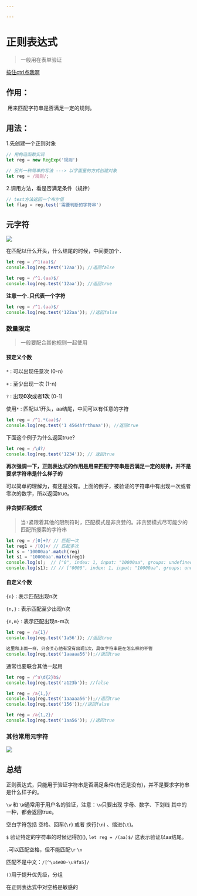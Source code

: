 ```yaml
---

---
```




# 正则表达式

> 一般用在表单验证

[按住ctrl点我啊](https://www.runoob.com/regexp/regexp-metachar.html)

## 作用：

​		用来匹配字符串是否满足一定的规则。

## 用法：

1.先创建一个正则对象

```js
// 用构造函数实现
let reg = new RegExp('规则')

// 另外一种简单的写法 ---> 以字面量的方式创建对象
let reg = /规则/;
```

2.调用方法，看是否满足条件（规律）

```js
// test方法返回一个布尔值
let flag = reg.test('需要判断的字符串')

```



## 元字符



![](https://s2.ax1x.com/2019/09/03/nkCZxe.png)



在匹配以什么开头，什么结尾的时候，中间要加个`.` 

```js
let reg = /^1(aa)$/
console.log(reg.test('12aa')); //返回false
```

```js
let reg = /^1.(aa)$/
console.log(reg.test('12aa')); //返回true
```



**注意一个`.`只代表一个字符**

```js
let reg = /^1.(aa)$/
console.log(reg.test('122aa')); //返回false
```



### 数量限定

> 一般要配合其他规则一起使用

#### 预定义个数

`*` :  可以出现任意次   (0-n)

`+` :  至少出现一次       (1-n)

`?` :   出现**0次**或者**1次**  (0-1)      



使用`*`  :  匹配以1开头，aa结尾，中间可以有任意的字符

```js
let reg = /^1.*(aa)$/
console.log(reg.test('1 4564hfrthuaa')); //返回true
```



下面这个例子为什么返回true?

```js
let reg = /\d?/
console.log(reg.test('1234')); // 返回true
```

**再次强调一下，正则表达式的作用是用来匹配字符串是否满足一定的规律，并不是要求字符串是什么样子的**

可以简单的理解为，有还是没有。上面的例子，被验证的字符串中有出现一次或者零次的数字，所以返回true。



#### 非贪婪匹配模式

> 当`?`紧跟着其他的限制符时，匹配模式是非贪婪的。非贪婪模式尽可能少的匹配所搜索的字符串  

```js
let reg = /[0]+?/ // 匹配一次
let reg1 = /[0]+/ // 匹配多次
let s = '10000aa'.match(reg)
let s1 = '10000aa'.match(reg1)
console.log(s);  // ["0", index: 1, input: "10000aa", groups: undefined]
console.log(s1); // // ["0000", index: 1, input: "10000aa", groups: undefined]
```



#### 自定义个数

`{n}`   :   表示匹配出现n次

`{n,}` :   表示匹配至少出现n次

`{n,m}` :   表示匹配出现n-m次



```js
let reg = /a{1}/
console.log(reg.test('1a56')); //返回true

这里和上面一样，只会关心他有没有出现1次，具体字符串是在怎么样的不管
console.log(reg.test('1aaaaa56'));//返回true
```

通常也要联合其他一起用

```js
let reg = /^a\d{2}b$/
console.log(reg.test('a123b')); //false
```



```js
let reg = /a{1,}/
console.log(reg.test('1aaaaa56'));//返回true
console.log(reg.test('156'));//返回false
```



```js
let reg = /a{1,2}/
console.log(reg.test('1aa56')); //返回true
```



### 其他常用元字符

![](https://s2.ax1x.com/2019/09/03/nkCAPK.png)







## 总结

正则表达式，只能用于验证字符串是否满足条件(有还是没有)，并不是要求字符串是什么样子的。

`\w` 和 `\W`通常用于用户名的验证，注意：`\w`只要出现 字母、数字、下划线 其中的一种，都会返回true。

空白字符包括 空格、回车(`\r`) 或者 换行(`\n`) 、缩进(`\t`)。

`$` 验证特定的字符串的时候记得加(), `let reg = /(aa)$/` 这表示验证以aa结尾。

`.`可以匹配空格，但不能匹配`\r` `\n`

匹配不是中文：`/[^\u4e00-\u9fa5]/`

`()`用于提升优先级，分组

在正则表达式中对空格是敏感的

